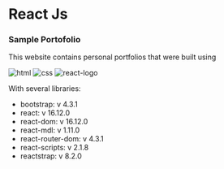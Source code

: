 <h1>React Js </h1>
<h3>Sample Portofolio</h3>
This website contains personal portfolios that were built using 
<p>

![html](https://user-images.githubusercontent.com/28913705/81489429-78a8b880-929f-11ea-8753-419bfdf3237c.png)
![css](https://user-images.githubusercontent.com/28913705/81489431-7e9e9980-929f-11ea-8356-a2020000167d.png)
![react-logo](https://user-images.githubusercontent.com/28913705/81489433-83fbe400-929f-11ea-9bde-62dd9b37c98c.png)
</p>
<p>With several libraries:</p>
<ul>
 <li>bootstrap: v 4.3.1</li>
 <li>react: v 16.12.0</li>
 <li>react-dom: v 16.12.0</li>
 <li>react-mdl: v 1.11.0</li>
 <li>react-router-dom: v 4.3.1</li>
 <li>react-scripts: v 2.1.8</li>
 <li>reactstrap: v 8.2.0</li>
 
 </ul>
